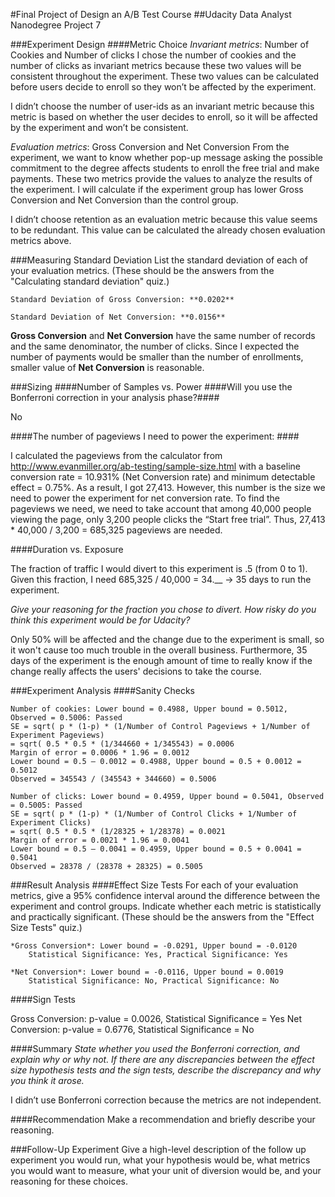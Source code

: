 #Final Project of Design an A/B Test Course
##Udacity Data Analyst Nanodegree Project 7

###Experiment Design
####Metric Choice
*Invariant metrics*: Number of Cookies and Number of clicks
I chose the number of cookies and the number of clicks as invariant metrics because these two values will be consistent throughout the experiment. These two values can be calculated before users decide to enroll so they won’t be affected by the experiment.

I didn’t choose the number of user-ids as an invariant metric because this metric is based on whether the user decides to enroll, so it will be affected by the experiment and won’t be consistent.

*Evaluation metrics*: Gross Conversion and Net Conversion
From the experiment, we want to know whether pop-up message asking the possible commitment to the degree affects students to enroll the free trial and make payments. These two metrics provide the values to analyze the results of the experiment. I will calculate if the experiment group has lower Gross Conversion and Net Conversion than the control group.

I didn’t choose retention as an evaluation metric because this value seems to be redundant. This value can be calculated the already chosen evaluation metrics above.

###Measuring Standard Deviation
List the standard deviation of each of your evaluation metrics. (These should be the answers from the "Calculating standard deviation" quiz.)

```
Standard Deviation of Gross Conversion: **0.0202**

Standard Deviation of Net Conversion: **0.0156**
```

**Gross Conversion** and **Net Conversion** have the same number of records and the same denominator, the number of clicks. Since I expected the number of payments would be smaller than the number of enrollments, smaller value of **Net Conversion** is reasonable. 

###Sizing
####Number of Samples vs. Power
####Will you use the Bonferroni correction in your analysis phase?####

No

####The number of pageviews I need to power the experiment: ####

I calculated the pageviews from the calculator from http://www.evanmiller.org/ab-testing/sample-size.html with a baseline conversion rate = 10.931% (Net Conversion rate) and minimum detectable effect = 0.75%. As a result, I got 27,413. However, this number is the size we need to power the experiment for net conversion rate. To find the pageviews we need, we need to take account that among 40,000 people viewing the page, only 3,200 people clicks the “Start free trial”. Thus, 27,413 * 40,000 / 3,200 = 685,325 pageviews are needed.

####Duration vs. Exposure

The fraction of traffic I would divert to this experiment is .5 (from 0 to 1). Given this fraction, I need 685,325 / 40,000 = 34.__ -> 35 days to run the experiment.

*Give your reasoning for the fraction you chose to divert. How risky do you think this experiment would be for Udacity?*

Only 50% will be affected and the change due to the experiment is small, so it won't cause too much trouble in the overall business. Furthermore, 35 days of the experiment is the enough amount of time to really know if the change really affects the users' decisions to take the course.

###Experiment Analysis
####Sanity Checks

```
Number of cookies: Lower bound = 0.4988, Upper bound = 0.5012, Observed = 0.5006: Passed
SE = sqrt( p * (1-p) * (1/Number of Control Pageviews + 1/Number of Experiment Pageviews)
= sqrt( 0.5 * 0.5 * (1/344660 + 1/345543) = 0.0006
Margin of error = 0.0006 * 1.96 = 0.0012
Lower bound = 0.5 – 0.0012 = 0.4988, Upper bound = 0.5 + 0.0012 = 0.5012
Observed = 345543 / (345543 + 344660) = 0.5006

Number of clicks: Lower bound = 0.4959, Upper bound = 0.5041, Observed = 0.5005: Passed
SE = sqrt( p * (1-p) * (1/Number of Control Clicks + 1/Number of Experiment Clicks)
= sqrt( 0.5 * 0.5 * (1/28325 + 1/28378) = 0.0021
Margin of error = 0.0021 * 1.96 = 0.0041
Lower bound = 0.5 – 0.0041 = 0.4959, Upper bound = 0.5 + 0.0041 = 0.5041
Observed = 28378 / (28378 + 28325) = 0.5005
```

###Result Analysis
####Effect Size Tests
For each of your evaluation metrics, give a 95% confidence interval around the difference between the experiment and control groups. Indicate whether each metric is statistically and practically significant. (These should be the answers from the "Effect Size Tests" quiz.)

```
*Gross Conversion*: Lower bound = -0.0291, Upper bound = -0.0120
	Statistical Significance: Yes, Practical Significance: Yes

*Net Conversion*: Lower bound = -0.0116, Upper bound = 0.0019
	Statistical Significance: No, Practical Significance: No
```

####Sign Tests

Gross Conversion: p-value = 0.0026, Statistical Significance = Yes
Net Conversion: p-value = 0.6776, Statistical Significance = No

####Summary
*State whether you used the Bonferroni correction, and explain why or why not. If there are any discrepancies between the effect size hypothesis tests and the sign tests, describe the discrepancy and why you think it arose.*

I didn’t use Bonferroni correction because the metrics are not independent.

####Recommendation
Make a recommendation and briefly describe your reasoning.


###Follow-Up Experiment
Give a high-level description of the follow up experiment you would run, what your hypothesis would be, what metrics you would want to measure, what your unit of diversion would be, and your reasoning for these choices.


